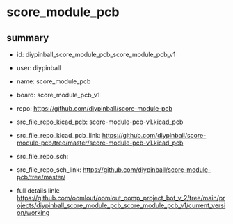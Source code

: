 # score_module_pcb
 
## summary 
* id: diypinball_score_module_pcb_score_module_pcb_v1
* user: diypinball
* name: score_module_pcb
* board: score_module_pcb_v1
* repo: https://github.com/diypinball/score-module-pcb
* src_file_repo_kicad_pcb: score-module-pcb-v1.kicad_pcb
* src_file_repo_kicad_pcb_link: https://github.com/diypinball/score-module-pcb/tree/master/score-module-pcb-v1.kicad_pcb


* src_file_repo_sch: 
* src_file_repo_sch_link: https://github.com/diypinball/score-module-pcb/tree/master/
* full details link: https://github.com/oomlout/oomlout_oomp_project_bot_v_2/tree/main/projects/diypinball_score_module_pcb_score_module_pcb_v1/current_version/working  






